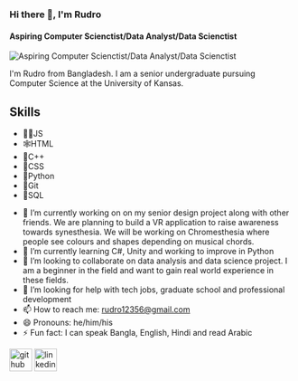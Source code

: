 ### Hi there 👋, I'm Rudro
#### Aspiring Computer Scienctist/Data Analyst/Data Scienctist
![Aspiring Computer Scienctist/Data Analyst/Data Scienctist](https://img.freepik.com/premium-vector/hello-world-is-simple-word-programmer-s-first-programming_48644-298.jpg)

I'm Rudro from Bangladesh. I am a senior undergraduate pursuing Computer Science at the University of Kansas. 

## Skills

* 👨‍💻JS
* 🕸️HTML
* 🏃C++
* 🎉CSS
* 🐍Python
* 💍Git
* 🥄SQL

- 🔭 I’m currently working on on my senior design project along with other friends. We are planning to build a VR application to raise awareness towards synesthesia. We will be working on Chromesthesia where people see colours and shapes depending on musical chords. 
- 🌱 I’m currently learning C#, Unity and working to improve in Python 
- 👯 I’m looking to collaborate on data analysis and data science project. I am a beginner in the field and want to gain real world experience in these fields.  
- 🤔 I’m looking for help with tech jobs, graduate school and professional development 
- 📫 How to reach me: rudro12356@gmail.com 
- 😄 Pronouns: he/him/his 
- ⚡ Fun fact: I can speak Bangla, English, Hindi and read Arabic

[<img src='https://cdn.jsdelivr.net/npm/simple-icons@3.0.1/icons/github.svg' alt='github' height='40'>](https://github.com/https://github.com/rudro12356)  [<img src='https://cdn.jsdelivr.net/npm/simple-icons@3.0.1/icons/linkedin.svg' alt='linkedin' height='40'>](https://www.linkedin.com/in/https://www.linkedin.com/in/rudro12356//)  

